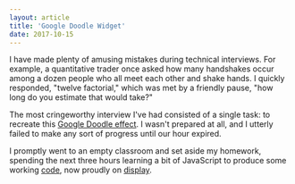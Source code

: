 ```yaml
---
layout: article
title: 'Google Doodle Widget'
date: 2017-10-15
---
```


I have made plenty of amusing mistakes during technical interviews. For example, a quantitative trader once asked how many handshakes occur among a dozen people who all meet each other and shake hands. I quickly responded, "twelve factorial," which was met by a friendly pause, "how long do you estimate that would take?"

The most cringeworthy interview I've had consisted of a single task: to recreate this <a href="https://www.google.com/logos/2011/worldsfair.html" target="_blank">Google Doodle effect</a>. I wasn't prepared at all, and I utterly failed to make any sort of progress until our hour expired.

I promptly went to an empty classroom and set aside my homework, spending the next three hours learning a bit of JavaScript to produce some working <a href="https://github.com/trattner/scale" target="_blank">code</a>, now proudly on <a href="https://trattner.github.io/scale" target="_blank">display</a>.

